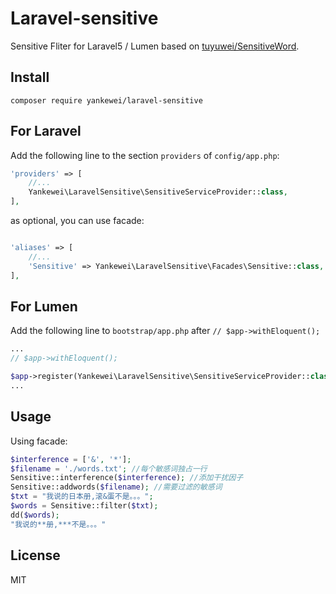 # Laravel-sensitive

Sensitive Fliter for Laravel5 / Lumen based on [tuyuwei/SensitiveWord](https://github.com/tuyuwei/SensitiveWord).


## Install

```shell
composer require yankewei/laravel-sensitive
```

## For Laravel

Add the following line to the section `providers` of `config/app.php`:

```php
'providers' => [
    //...
    Yankewei\LaravelSensitive\SensitiveServiceProvider::class,
],
```
as optional, you can use facade:

```php

'aliases' => [
    //...
    'Sensitive' => Yankewei\LaravelSensitive\Facades\Sensitive::class,
],
```

## For Lumen

Add the following line to `bootstrap/app.php` after `// $app->withEloquent();`

```php
...
// $app->withEloquent();

$app->register(Yankewei\LaravelSensitive\SensitiveServiceProvider::class);
...
```

## Usage

Using facade:

```php
$interference = ['&', '*'];
$filename = './words.txt'; //每个敏感词独占一行
Sensitive::interference($interference); //添加干扰因子
Sensitive::addwords($filename); //需要过滤的敏感词
$txt = "我说的日本册,滚&蛋不是。。。";
$words = Sensitive::filter($txt);
dd($words);
"我说的**册,***不是。。。"
```

## License

MIT
